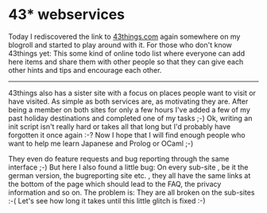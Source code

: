 # 43* webservices

Today I rediscovered the link to <a href="http://www.43things.com">43things.com</a> again somewhere on my blogroll and started to play around with it. For those who don't know 43things yet: This some kind of online todo list where everyone can add here items and share them with other people so that they can give each other hints and tips and encourage each other. 

-------------------------------



43things also has a sister site with a focus on places people want to visit or have visited. As simple as both services are, as motivating they are. After being a member on both sites for only a few hours I've added a few of my past holiday destinations and completed one of my tasks ;-) Ok, writing an init script isn't really hard or takes all that long but I'd probably have forgotten it once again :-? Now I hope that I will find enough people who want to help me learn Japanese and Prolog or OCaml ;-)



They even do feature requests and bug reporting through the same interface ;-) But here I also found a little bug: On every sub-site , be it the german version, the bugreporting site etc. , they all have the same links at the bottom of the page which should lead to the FAQ, the privacy information and so on. The problem is: They are all broken on the sub-sites :-( Let's see how long it takes until this little glitch is fixed :-)